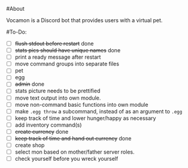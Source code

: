 #About

Vocamon is a Discord bot that provides users with a virtual pet.

#To-Do:

- [ ] ~~flush stdout before restart~~ done
- [ ] ~~stats pics should have unique names~~ done
- [ ] print a ready message after restart
- [ ] move command groups into separate files
 - [ ] pet
 - [ ] egg
 - [ ] ~~admin~~ done
- [ ] stats picture needs to be prettified
- [ ] move text output into own module.
- [ ] move non-command basic functions into own module
- [ ] make `.egg throw` a subcommand, instead of as an argument to `.egg`
- [ ] keep track of time and lower hunger/happy as necessary
- [ ] add inventory command(s)
- [ ] ~~create currency~~ done
- [ ] ~~keep track of time and hand out currency~~ done
- [ ] create shop
- [ ] select mon based on mother/father server roles.
- [ ] check yourself before you wreck yourself
